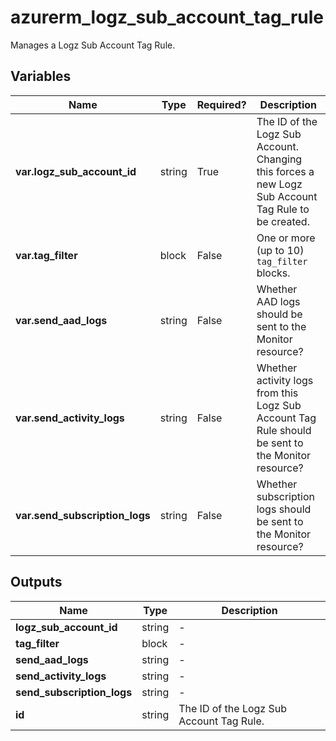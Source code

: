 # azurerm_logz_sub_account_tag_rule

Manages a Logz Sub Account Tag Rule.

## Variables

| Name | Type | Required? |  Description |
| ---- | ---- | --------- |  ----------- |
| **var.logz_sub_account_id** | string | True | The ID of the Logz Sub Account. Changing this forces a new Logz Sub Account Tag Rule to be created. | 
| **var.tag_filter** | block | False | One or more (up to 10) `tag_filter` blocks. | 
| **var.send_aad_logs** | string | False | Whether AAD logs should be sent to the Monitor resource? | 
| **var.send_activity_logs** | string | False | Whether activity logs from this Logz Sub Account Tag Rule should be sent to the Monitor resource? | 
| **var.send_subscription_logs** | string | False | Whether subscription logs should be sent to the Monitor resource? | 



## Outputs

| Name | Type | Description |
| ---- | ---- | --------- | 
| **logz_sub_account_id** | string  | - | 
| **tag_filter** | block  | - | 
| **send_aad_logs** | string  | - | 
| **send_activity_logs** | string  | - | 
| **send_subscription_logs** | string  | - | 
| **id** | string  | The ID of the Logz Sub Account Tag Rule. | 